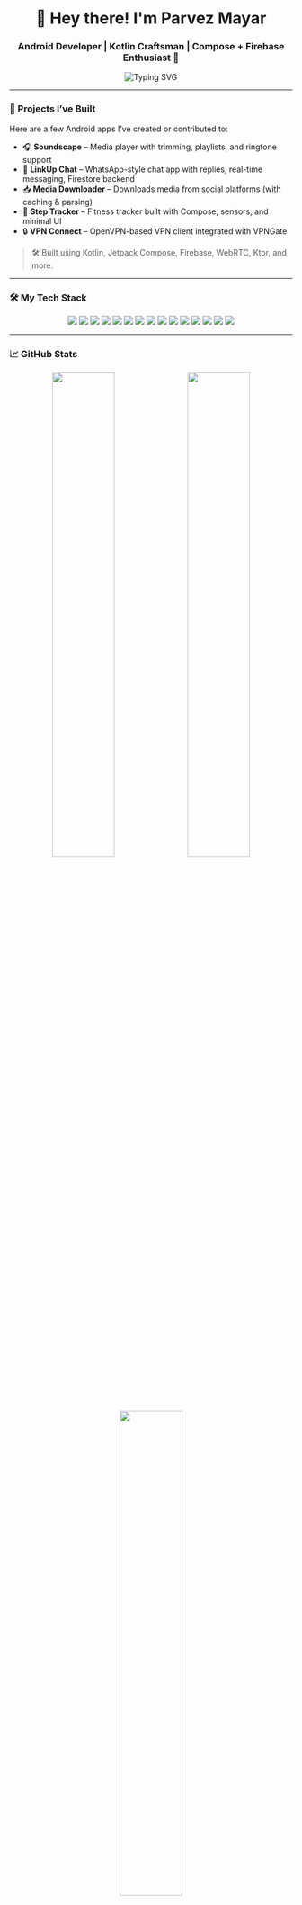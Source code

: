 <!-- Profile Header --> 
<h1 align="center">👋 Hey there! I'm Parvez Mayar</h1>
<h3 align="center">Android Developer | Kotlin Craftsman | Compose + Firebase Enthusiast 🚀</h3>

<p align="center">
  <img src="https://readme-typing-svg.demolab.com?font=Fira+Code&size=22&pause=1000&color=00F58A&center=true&width=450&lines=Building+next-gen+Android+apps;Loving+clean+architecture+%26+UI;Kotlin+%2B+Compose+for+life!" alt="Typing SVG" />
</p>

---

### 💼 Projects I’ve Built

Here are a few Android apps I’ve created or contributed to:

- 🎧 **Soundscape** – Media player with trimming, playlists, and ringtone support  
- 💬 **LinkUp Chat** – WhatsApp-style chat app with replies, real-time messaging, Firestore backend  
- 📥 **Media Downloader** – Downloads media from social platforms (with caching & parsing)  
- 🏃 **Step Tracker** – Fitness tracker built with Compose, sensors, and minimal UI  
- 🔒 **VPN Connect** – OpenVPN-based VPN client integrated with VPNGate

> 🛠 Built using Kotlin, Jetpack Compose, Firebase, WebRTC, Ktor, and more.

---

### 🛠 My Tech Stack

<p align="center">
  <!-- Core -->
  <img src="https://img.shields.io/badge/Kotlin-7F52FF?style=for-the-badge&logo=kotlin&logoColor=white"/>
  <img src="https://img.shields.io/badge/Jetpack%20Compose-34A853?style=for-the-badge&logo=android&logoColor=white"/>
  <img src="https://img.shields.io/badge/XML%20Layouts-3B5998?style=for-the-badge&logo=android&logoColor=white"/>

  <!-- Architecture -->
  <img src="https://img.shields.io/badge/MVVM-00695C?style=for-the-badge&logo=architecture&logoColor=white"/>
  <img src="https://img.shields.io/badge/Hilt-D32F2F?style=for-the-badge&logo=dagger&logoColor=white"/>
  <img src="https://img.shields.io/badge/Room-1976D2?style=for-the-badge&logo=sqlite&logoColor=white"/>
  <img src="https://img.shields.io/badge/DataStore-616161?style=for-the-badge&logo=android&logoColor=white"/>

  <!-- Async -->
  <img src="https://img.shields.io/badge/Coroutines-009688?style=for-the-badge&logo=kotlin&logoColor=white"/>
  <img src="https://img.shields.io/badge/Flow-StateFlow-00796B?style=for-the-badge&logo=kotlin&logoColor=white"/>

  <!-- Backend & APIs -->
  <img src="https://img.shields.io/badge/Ktor-000000?style=for-the-badge&logo=ktor&logoColor=white"/>
  <img src="https://img.shields.io/badge/REST%20APIs-FF5722?style=for-the-badge&logo=api&logoColor=white"/>
  <img src="https://img.shields.io/badge/Firebase-FFCA28?style=for-the-badge&logo=firebase&logoColor=black"/>

  <!-- Media & Network -->
  <img src="https://img.shields.io/badge/ExoPlayer-1B1F23?style=for-the-badge&logo=android&logoColor=white"/>
  <img src="https://img.shields.io/badge/WebRTC-3333FF?style=for-the-badge&logo=webrtc&logoColor=white"/>
  <img src="https://img.shields.io/badge/OpenVPN-0082C9?style=for-the-badge&logo=openvpn&logoColor=white"/>
</p>

---

### 📈 GitHub Stats

<p align="center">
  <img src="https://github-readme-stats.vercel.app/api?username=TheJetpackMaster&show_icons=true&include_all_commits=true&count_private=true&theme=tokyonight" width="47%" />
  <img src="https://github-readme-streak-stats.herokuapp.com/?user=TheJetpackMaster&theme=tokyonight" width="47%" />
</p>

<p align="center">
  <img src="https://github-readme-stats.vercel.app/api/top-langs/?username=TheJetpackMaster&layout=compact&theme=tokyonight&langs_count=6" width="47%" />
</p>

<p align="center">
  📊 **Note**: Private commits included in totals where allowed.  
  🔁 Total yearly contributions: **_[Update manually from your profile]_**
</p>

---

### 🗓️ Contribution Overview

<p align="center">
  <img src="https://github-profile-summary-cards.vercel.app/api/cards/profile-details?username=TheJetpackMaster&theme=tokyonight" />
</p>

---

### 🌐 Let’s Connect

<p align="center">
  <a href="https://github.com/TheJetpackMaster"><img src="https://img.shields.io/badge/GitHub-181717?style=for-the-badge&logo=github&logoColor=white"/></a>
  <a href="https://linkedin.com/in/YOUR_LINKEDIN"><img src="https://img.shields.io/badge/LinkedIn-0077B5?style=for-the-badge&logo=linkedin&logoColor=white"/></a>
  <a href="mailto:your.email@example.com"><img src="https://img.shields.io/badge/Gmail-EA4335?style=for-the-badge&logo=gmail&logoColor=white"/></a>
  <a href="https://twitter.com/YOUR_TWITTER"><img src="https://img.shields.io/badge/Twitter-1DA1F2?style=for-the-badge&logo=twitter&logoColor=white"/></a>
  <a href="https://medium.com/@YOUR_MEDIUM"><img src="https://img.shields.io/badge/Medium-12100E?style=for-the-badge&logo=medium&logoColor=white"/></a>
  <a href="https://youtube.com/@YOUR_CHANNEL"><img src="https://img.shields.io/badge/YouTube-FF0000?style=for-the-badge&logo=youtube&logoColor=white"/></a>
  <a href="https://yourwebsite.com"><img src="https://img.shields.io/badge/Portfolio-00C853?style=for-the-badge&logo=vercel&logoColor=white"/></a>
</p>

---

<p align="center">
  🙌 Thanks for visiting! Feel free to connect, collaborate, or just say hi.
</p>
